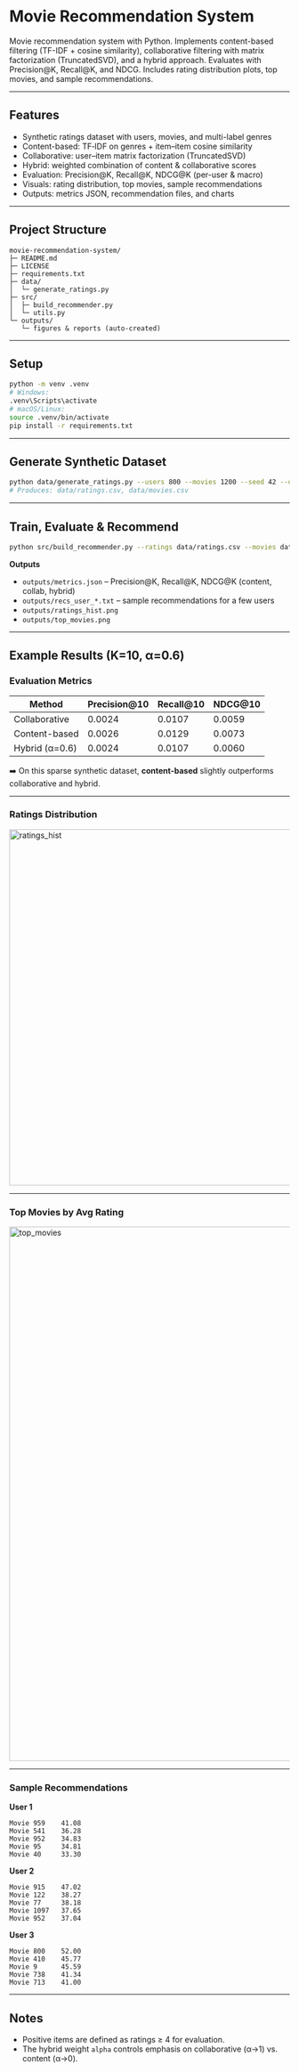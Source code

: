 # Movie Recommendation System
Movie recommendation system with Python. Implements content-based filtering (TF-IDF + cosine similarity), collaborative filtering with matrix factorization (TruncatedSVD), and a hybrid approach. Evaluates with Precision@K, Recall@K, and NDCG. Includes rating distribution plots, top movies, and sample recommendations.

---

## Features
- Synthetic ratings dataset with users, movies, and multi-label genres
- Content-based: TF‑IDF on genres + item–item cosine similarity
- Collaborative: user–item matrix factorization (TruncatedSVD)
- Hybrid: weighted combination of content & collaborative scores
- Evaluation: Precision@K, Recall@K, NDCG@K (per-user & macro)
- Visuals: rating distribution, top movies, sample recommendations
- Outputs: metrics JSON, recommendation files, and charts

---

## Project Structure
```
movie-recommendation-system/
├─ README.md
├─ LICENSE
├─ requirements.txt
├─ data/
│  └─ generate_ratings.py
├─ src/
│  ├─ build_recommender.py
│  └─ utils.py
└─ outputs/
   └─ figures & reports (auto-created)
```

---

## Setup
```bash
python -m venv .venv
# Windows:
.venv\Scripts\activate
# macOS/Linux:
source .venv/bin/activate
pip install -r requirements.txt
```

---

## Generate Synthetic Dataset
```bash
python data/generate_ratings.py --users 800 --movies 1200 --seed 42 --outdir data
# Produces: data/ratings.csv, data/movies.csv
```

---

## Train, Evaluate & Recommend
```bash
python src/build_recommender.py --ratings data/ratings.csv --movies data/movies.csv --outdir outputs --k 10 --alpha 0.6 --seed 42
```

**Outputs**
- `outputs/metrics.json` – Precision@K, Recall@K, NDCG@K (content, collab, hybrid)
- `outputs/recs_user_*.txt` – sample recommendations for a few users
- `outputs/ratings_hist.png`
- `outputs/top_movies.png`

---

## Example Results (K=10, α=0.6)

### Evaluation Metrics
| Method           | Precision@10 | Recall@10 | NDCG@10 |
|------------------|--------------|-----------|---------|
| Collaborative    | 0.0024       | 0.0107    | 0.0059  |
| Content-based    | 0.0026       | 0.0129    | 0.0073  |
| Hybrid (α=0.6)   | 0.0024       | 0.0107    | 0.0060  |

➡️ On this sparse synthetic dataset, **content-based** slightly outperforms collaborative and hybrid.

---

### Ratings Distribution
<img width="960" height="640" alt="ratings_hist" src="https://github.com/user-attachments/assets/c498d323-2659-43b7-b9d3-1a5f2ee517b9" />

---

### Top Movies by Avg Rating
<img width="1280" height="960" alt="top_movies" src="https://github.com/user-attachments/assets/525ee9d8-70c5-48e6-a721-18481d64123a" />

---

### Sample Recommendations

**User 1**
```
Movie 959    41.08
Movie 541    36.28
Movie 952    34.83
Movie 95     34.81
Movie 40     33.30
```

**User 2**
```
Movie 915    47.02
Movie 122    38.27
Movie 77     38.18
Movie 1097   37.65
Movie 952    37.04
```

**User 3**
```
Movie 800    52.00
Movie 410    45.77
Movie 9      45.59
Movie 738    41.34
Movie 713    41.00
```

---

## Notes
- Positive items are defined as ratings ≥ 4 for evaluation.
- The hybrid weight `alpha` controls emphasis on collaborative (α→1) vs. content (α→0).
